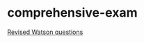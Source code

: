 
<!-- README.md is generated from README.Rmd. Please edit that file -->

# comprehensive-exam

[Revised Watson
questions](https://evanmascitti.github.io/comprehensive-exam/Watson/revised-answers-to-Watson-written-comprehensive_2021-12-11.html)
